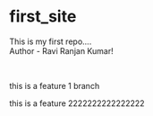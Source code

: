 # first_site

This is my first repo....
<br>
Author - Ravi Ranjan Kumar!

<br>


this is a feature 1  branch 

this is a feature 2222222222222222

